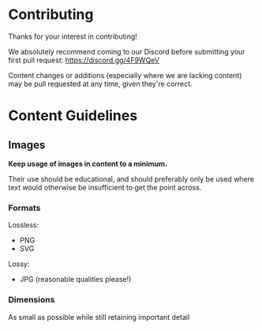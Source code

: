 # Contributing

Thanks for your interest in contributing!

We absolutely recommend coming to our Discord before submitting your first pull request: https://discord.gg/4F9WQeV

Content changes or additions (especially where we are lacking content) may be pull requested at any time, given they're correct.

# Content Guidelines

## Images
**Keep usage of images in content to a minimum.**

Their use should be educational, and should preferably only be used where text would otherwise be insufficient to get the point across.

### Formats
Lossless:
- PNG
- SVG

Lossy:
- JPG (reasonable qualities please!)

### Dimensions
As small as possible while still retaining important detail
